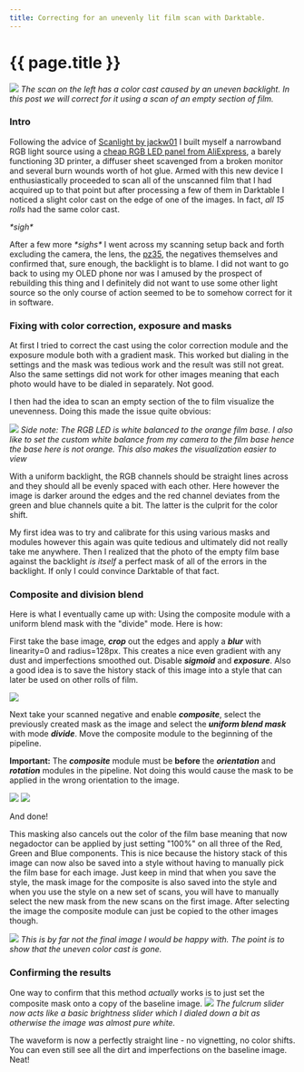 ```yaml
---
title: Correcting for an unevenly lit film scan with Darktable.
---
```

# {{ page.title }}
![](/images/correcting-negatives/combined.jpg)
*The scan on the left has a color cast caused by an uneven backlight. In this post we will correct for it using a scan of an empty section of film.*
### Intro
Following the advice of  [Scanlight by jackw01](https://github.com/jackw01/scanlight) I built myself a narrowband RGB light source using a [cheap RGB LED panel from AliExpress](https://www.aliexpress.com/item/1005005692242934.html), a barely functioning 3D printer, a diffuser sheet scavenged from a broken monitor and several burn wounds worth of hot glue. Armed with this new device I enthusiastically proceeded to scan all of the unscanned film that I had acquired up to that point but after processing a few of them in Darktable I noticed a slight color cast on the edge of one of the images. In fact, *all 15 rolls* had the same color cast.

*\*sigh\**

After a few more *\*sighs\** I went across my scanning setup back and forth excluding the camera, the lens, the [pz35](https://www.printables.com/model/1144571-pz35-easy-film-scanning-at-home-dslrmirrorless), the negatives themselves and confirmed that, sure enough, the backlight is to blame. I did not want to go back to using my OLED phone nor was I amused by the prospect of rebuilding this thing and I definitely did not want to use some other light source so the only course of action seemed to be to somehow correct for it in software.

### Fixing with color correction, exposure and masks

At first I tried to correct the cast using the color correction module and the exposure module both with a gradient mask. This worked but dialing in the settings and the mask was tedious work and the result was still not great. Also the same settings did not work for other images meaning that each photo would have to be dialed in separately. Not good.

I then had the idea to scan an empty section of the to film visualize the unevenness. Doing this made the issue quite obvious:

![](/images/correcting-negatives/clear-film.jpg)
*Side note: The RGB LED is white balanced to the orange film base. I also like to set the custom white balance from my camera to the film base hence the base here is not orange. This also makes the visualization easier to view*

With a uniform backlight, the RGB channels should be straight lines across and they should all be evenly spaced with each other. Here however the image is darker around the edges and the red channel deviates from the green and blue channels quite a bit. The latter is the culprit for the color shift.

My first idea was to try and calibrate for this using various masks and modules however this again was quite tedious and ultimately did not really take me anywhere. Then I realized that the photo of the empty film base against the backlight *is itself* a perfect mask of all of the errors in the backlight. If only I could convince Darktable of that fact.

### Composite and division blend

Here is what I eventually came up with: Using the composite module with a uniform blend mask with the "divide" mode. Here is how:

First take the base image, ***crop*** out the edges and apply a ***blur*** with linearity=0 and radius=128px.  This creates a nice even gradient with any dust and imperfections smoothed out. Disable ***sigmoid*** and ***exposure***. Also a good idea is to save the history stack of this image into a style that can later be used on other rolls of film.

![](/images/correcting-negatives/mask.jpg)

Next take your scanned negative and enable ***composite***, select the previously created mask as the image and select the ***uniform blend mask*** with mode ***divide***. Move the composite module to the beginning of the pipeline.

**Important:** The ***composite*** module must be **before** the ***orientation*** and ***rotation*** modules in the pipeline. Not doing this would cause the mask to be applied in the wrong orientation to the image.

![](/images/correcting-negatives/composite-panel.jpg)
![](/images/correcting-negatives/composite.jpg)

And done!

This masking also cancels out the color of the film base meaning that now negadoctor can be applied by just setting  "100%" on all three of the Red, Green and Blue components. This is nice because the history stack of this image can now also be saved into a style without having to manually pick the film base for each image. Just keep in mind that when you save the style, the mask image for the composite is also saved into the style and when you use the style on a new set of scans, you will have to manually select the new mask from the new scans on the first image. After selecting the image the composite module can just be copied to the other images though.

![](/images/correcting-negatives/negadoctor.jpg)
*This is by far not the final image I would be happy with. The point is to show that the uneven color cast is gone.*

### Confirming the results

One way to confirm that this method *actually* works is to just set the composite mask onto a copy of the baseline image.
![](/images/correcting-negatives/confirmation.jpg)
*The fulcrum slider now acts like a basic brightness slider which I dialed down a bit as otherwise the image was almost pure white.*

The waveform is now a perfectly straight line - no vignetting, no color shifts.  You can even still see all the dirt and imperfections on the baseline image. Neat!
